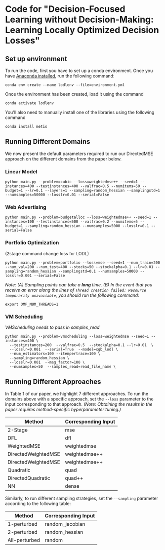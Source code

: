 # Code for "Decision-Focused Learning without Decision-Making: Learning Locally Optimized Decision Losses"

## Set up environment

To run the code, first you have to set up a conda environment. Once you have [Anaconda installed](https://docs.conda.io/projects/conda/en/latest/user-guide/install/index.html), run the following command:
```
conda env create --name lodlenv --file=environment.yml
```
Once the environment has been created, load it using the command
```
conda activate lodlenv
```

You'll also need to manually install one of the libraries using the following command
```
conda install metis
```

## Running Different Domains

We now present the default parameters required to run our DirectedMSE approach on the different domains from the paper below.

### Linear Model

```
python main.py --problem=cubic --loss=weightedmse++ --seed=1 --instances=400 --testinstances=400 --valfrac=0.5 --numitems=50 --budget=1 --lr=0.1 --layers=1 --sampling=random_hessian --samplingstd=1 --numsamples=50000 --losslr=0.01 --serial=False
```

### Web Advertising

```
python main.py --problem=budgetalloc --loss=weightedmse++ --seed=1 --instances=100 --testinstances=500 --valfrac=0.2 --numitems=5 --budget=1 --sampling=random_hessian --numsamples=5000 --losslr=0.1 --serial=False
```

### Portfolio Optimization

(2stage command change loss for LODL)
```
python main.py --problem=portfolio --loss=mse --seed=1 --num_train=200 --num_val=200 --num_test=400 --stocks=50 --stockalpha=0.1 --lr=0.01 --sampling=random_hessian --samplingstd=0.1 --numsamples=50000 --losslr=0.001 --serial=False
```

_Note: (A) Sampling points can take a **long** time. (B) In the event that you receive an error along the lines of `Thread creation failed: Resource temporarily unavailable`, you should run the following command:_

```
export OMP_NUM_THREADS=1
```

### VM Scheduling

_VMScheduling needs to pass in samples\_read_
```
python main.py --problem=vmscheduling --loss=weightedmse --seed=1 --instances=400 \
  --testinstances=200  --valfrac=0.5  --stockalpha=0.1 --lr=0.01  \
  --losslr=0.001  --serial=True  --model=xgb_lodl \
  --num_estimators=100 --itempertrace=100 \
  --sampling=random_hessian \
  --losslr=0.001  --mag_factor=100 \
  --numsamples=50  --samples_read=read_file_name \

```

## Running Different Approaches

In Table 1 of our paper, we highlight 7 different approaches. To run the domains above with a specific approach, set the `--loss` parameter to the input corresponding to that approach. _(Note: Obtaining the results in the paper requires method-specific hyperparameter tuning.)_

| Method      | Corresponding Input |
| ----------- | ----------- |
| 2-Stage     | mse         |
| DFL         | dfl         |
| WeightedMSE | weightedmse |
| DirectedWeightedMSE | weightedmse++ |
| DirectedWeightedMSE | weightedmse++ |
| Quadratic   | quad |
| DirectedQuadratic | quad++ |
| NN          | dense       |

Similarly, to run different sampling strategies, set the `--sampling` parameter according to the following table:

| Method      | Corresponding Input |
| ----------- | ----------- |
| 1-perturbed     | random_jacobian |
| 2-perturbed     | random_hessian |
| All-perturbed     | random |
